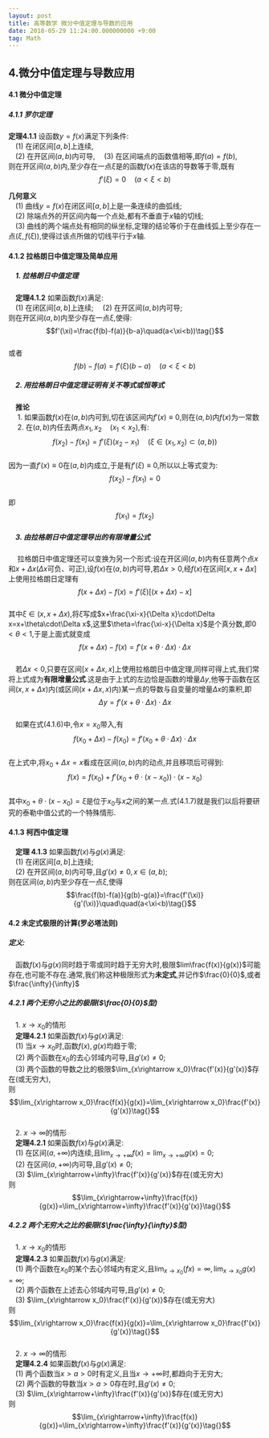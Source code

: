 ```yaml
---
layout: post
title: 高等数学 微分中值定理与导数的应用
date: 2018-05-29 11:24:00.000000000 +9:00
tag: Math
---
```


## 4.微分中值定理与导数应用

#### 4.1 微分中值定理

##### 4.1.1 罗尔定理

**定理4.1.1** 设函数$y=f(x)$满足下列条件:  
&ensp;&ensp;(1) 在闭区间$[a,b]$上连续,  
&ensp;&ensp;(2) 在开区间$(a,b)$内可导,
&ensp;&ensp;(3) 在区间端点的函数值相等,即$f(a)=f(b)$,  
则在开区间$(a,b)$内,至少存在一点$\xi$是的函数$f(x)$在该店的导数等于零,既有  
$$f'(\xi)=0\quad(a<\xi<b)\tag{}$$  

**几何意义**  
&ensp;&ensp;(1) 曲线$y=f(x)$在闭区间$[a,b]$上是一条连续的曲弧线;  
&ensp;&ensp;(2) 除端点外的开区间内每一个点处,都有不垂直于$x$轴的切线;  
&ensp;&ensp;(3) 曲线的两个端点处有相同的纵坐标,定理的结论等价于在曲线弧上至少存在一点$(\xi,f(\xi))$,使得过该点所做的切线平行于$x$轴.

#### 4.1.2 拉格朗日中值定理及简单应用

##### &ensp;&ensp;1. 拉格朗日中值定理
&ensp;&ensp;**定理4.1.2** 如果函数$f(x)$满足:  
&ensp;&ensp;(1) 在闭区间$[a,b]$上连续;
&ensp;&ensp;(2) 在开区间$(a,b)$内可导;  
则在开区间$(a,b)$内至少存在一点$\xi$,使得:  
$$f'(\xi)=\frac{f(b)-f(a)}{b-a}\quad(a<\xi<b))\tag{}$$  
或者
$$f(b)-f(a)=f'(\xi)(b-a)\quad(a<\xi<b)\tag{}$$    
##### &ensp;&ensp;2. 用拉格朗日中值定理证明有关不等式或恒等式  
&ensp;&ensp;**推论**  
&ensp;&ensp; 1. 如果函数$f(x)$在$(a,b)$内可到,切在该区间内$f'(x)\equiv0$,则在$(a,b)$内$f(x)$为一常数  
&ensp;&ensp; 2. 在$(a,b)$内任去两点$x_1, x_2\quad(x_1<x_2)$,有:  
$$f(x_2)-f(x_1)=f'(\xi)(x_2-x_1)\quad(\xi\in(x_1,x_2)\subset(a,b))\tag{}$$    
因为一直$f'(x)\equiv0$在$(a,b)$内成立,于是有$f'(\xi)\equiv0$,所以以上等式变为:  
$$f(x_2)-f(x_1)=0\tag{}$$    
即
$$f(x_1)=f(x_2 )\tag{}$$  

##### &ensp;&ensp;3. 由拉格朗日中值定理导出的有限增量公式
&ensp;&ensp; 拉格朗日中值定理还可以变换为另一个形式:设在开区间$(a,b)$内有任意两个点$x$和$x+\Delta x$($\Delta x$可负、可正),设$f(x)$在$(a,b)$内可导,若$\Delta x>0$,经$f(x)$在区间$[x,x+\Delta x]$上使用拉格朗日定理有  
$$f(x+\Delta x)-f(x)=f'(\xi)[(x+\Delta x)-x]\tag{}$$   
其中$\xi\in(x,x+\Delta x)$,将$\xi$写成$x+\frac{\xi-x}{\Delta x}\cdot\Delta x=x+\theta\cdot\Delta x$,这里$\theta=\frac{\xi-x}{\Delta x}$是个真分数,即$0<\theta<1$,于是上面式就变成
$$f(x+\Delta x)-f(x)=f'(x+\theta\cdot\Delta x)\cdot\Delta x\tag{4.1.6}$$  
&ensp;&ensp;若$\Delta x<0$,只要在区间$[x+\Delta x,x]$上使用拉格朗日中值定理,同样可得上式,我们常将上式成为**有限增量公式**.这是由于上式的左边恰是函数的增量$\Delta y$,他等于函数在区间$(x,x+\Delta x)$内(或区间$(x+\Delta x,x)$内)某一点的导数与自变量的增量$\Delta x$的乘积,即  
$$\Delta y=f'(x+\theta\cdot\Delta x)\cdot\Delta x\tag{}$$    
&ensp;&ensp;如果在式(4.1.6)中,令$x=x_0$带入,有  
$$f(x_0+\Delta x)-f(x_0)=f'(x_0+\theta\cdot\Delta x)\cdot\Delta x\tag{}$$  
在上式中,将$x_0+\Delta x=x$看成在区间$(a,b)$内的动点,并且移项后可得到:  
$$f(x)=f(x_0)+f'(x_0+\theta\cdot(x-x_0))\cdot(x-x_0)\tag{4.1.7}$$  
其中$x_0+\theta\cdot(x-x_0)=\xi$是位于$x_0$与$x$之间的某一点.式(4.1.7)就是我们以后将要研究的泰勒中值公式的一个特殊情形.
#### 4.1.3 柯西中值定理  
&ensp;&ensp;**定理 4.1.3** 如果函数$f(x)$与$g(x)$满足:  
&ensp;&ensp;(1) 在闭区间$[a,b]$上连续;  
&ensp;&ensp;(2) 在开区间$(a,b)$内可导,且$g'(x)\neq0,x\in(a,b)$;  
则在区间$(a,b)$内至少存在一点$\xi$,使得  
$$\frac{f(b)-f(a)}{g(b)-g(a)}=\frac{f'(\xi)}{g'(\xi)}\quad\quad(a<\xi<b)\tag{}$$  

#### 4.2 未定式极限的计算(罗必塔法则)

##### 定义:
&ensp;&ensp;函数$f(x)$与$g(x)$同时趋于零或同时趋于无穷大时,极限$lim\frac{f(x)}{g(x)}$可能存在,也可能不存在.通常,我们称这种极限形式为**未定式**,并记作$\frac{0}{0}$,或者$\frac{\infty}{\infty}$  
##### 4.2.1 两个无穷小之比的极限($\frac{0}{0}$型)
&ensp;&ensp;1. $x\rightarrow x_0$的情形  
&ensp;&ensp;**定理4.2.1** 如果函数$f(x)$与$g(x)$满足:  
&ensp;&ensp;(1) 当$x\rightarrow x_0$时,函数$f(x),g(x)$均趋于零;  
&ensp;&ensp;(2) 两个函数在$x_0$的去心邻域内可导,且$g'(x)\neq0$;  
&ensp;&ensp;(3) 两个函数的导数之比的极限$\lim_{x\rightarrow x_0}\frac{f'(x)}{g'(x)}$存在(或无穷大),  
则  
$$\lim_{x\rightarrow x_0}\frac{f(x)}{g(x)}=\lim_{x\rightarrow x_0}\frac{f'(x)}{g'(x)}\tag{}$$  
&ensp;&ensp;2. $x\rightarrow\infty$的情形  
&ensp;&ensp;**定理4.2.1** 如果函数$f(x)$与$g(x)$满足:  
&ensp;&ensp;(1) 在区间$(a,+\infty)$内连续,且$\lim_{x\rightarrow+\infty}f(x)=\lim_{x\rightarrow+\infty}g(x)=0$;  
&ensp;&ensp;(2) 在区间$(a,+\infty)$内可导,且$g'(x)\neq0$;  
&ensp;&ensp;(3) $\lim_{x\rightarrow+\infty}\frac{f'(x)}{g'(x)}$存在(或无穷大)  
则  
$$\lim_{x\rightarrow+\infty}\frac{f(x)}{g(x)}=\lim_{x\rightarrow+\infty}\frac{f'(x)}{g'(x)}\tag{}$$  

##### 4.2.2 两个无穷大之比的极限($\frac{\infty}{\infty}$型)
&ensp;&ensp;1. $x\rightarrow x_0$的情形  
&ensp;&ensp;**定理4.2.3** 如果函数$f(x)$与$g(x)$满足:  
&ensp;&ensp;(1) 两个函数在$x_0$的某个去心邻域内有定义,且$\lim_{x\rightarrow x_0}(fx)=\infty,\lim_{x\rightarrow x_0}g(x)=\infty$;  
&ensp;&ensp;(2) 两个函数在上述去心邻域内可导,且$g'(x)\neq0$;  
&ensp;&ensp;(3) $\lim_{x\rightarrow x_0}\frac{f'(x)}{g'(x)}$存在(或无穷大)  
则  
$$\lim_{x\rightarrow x_0}\frac{f(x)}{g(x)}=\lim_{x\rightarrow x_0}\frac{f'(x)}{g'(x)}\tag{}$$    
&ensp;&ensp;2. $x\rightarrow\infty$的情形  
&ensp;&ensp;**定理4.2.4** 如果函数$f(x)$与$g(x)$满足:  
&ensp;&ensp;(1) 两个函数当$x>a>0$时有定义,且当$x\rightarrow+\infty$时,都趋向于无穷大;  
&ensp;&ensp;(2) 两个函数的导数当$x>a>0$存在时,且$g'(x)\neq0$;  
&ensp;&ensp;(3) $\lim_{x\rightarrow+\infty}\frac{f'(x)}{g'(x)}$存在(或无穷大)  
则  
$$\lim_{x\rightarrow+\infty}\frac{f(x)}{g(x)}=\lim_{x\rightarrow+\infty}\frac{f'(x)}{g'(x)}\tag{}$$  

